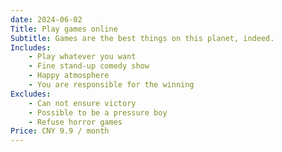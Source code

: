 ```yaml
---
date: 2024-06-02
Title: Play games online
Subtitle: Games are the best things on this planet, indeed.
Includes:
    - Play whatever you want
    - Fine stand-up comedy show
    - Happy atmosphere
    - You are responsible for the winning
Excludes:
    - Can not ensure victory
    - Possible to be a pressure boy
    - Refuse horror games
Price: CNY 9.9 / month
---
```

